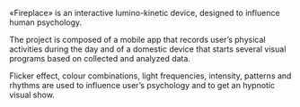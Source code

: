 «Fireplace» is an interactive lumino-kinetic device, designed to influence human psychology.

The project is composed of a mobile app that records user’s physical activities during the day and of a domestic device that starts several visual programs based on collected and analyzed data.

Flicker effect, colour combinations, light frequencies, intensity, patterns and rhythms are used to influence user’s psychology and to get an hypnotic visual show. 
